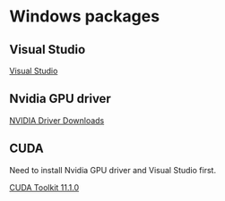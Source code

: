 # Windows packages

## Visual Studio
[Visual Studio](https://visualstudio.microsoft.com/zh-hant/)

## Nvidia GPU driver

[NVIDIA Driver Downloads](https://www.nvidia.com.tw/Download/index.aspx)

## CUDA

Need to install Nvidia GPU driver and Visual Studio first.

[CUDA Toolkit 11.1.0](https://developer.nvidia.com/cuda-11.1.0-download-archive)

